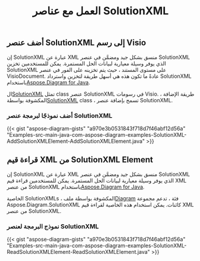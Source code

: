 ﻿---
title: العمل مع عناصر SolutionXML
type: docs
weight: 140
url: /ar/java/working-with-solutionxml-elements/
---
## **أضف عنصر SolutionXML إلى رسم Visio**
 إن SolutionXML عبارة عن XML منسق بشكل جيد ومضمَّن في عنصر SolutionXML الذي يوفر وسيلة معيارية لبيانات الحل المستمرة. يمكن للمستخدمين تخزين SolutionXML على مستوى المستند ، حيث يتم تخزينه على الفور في عنصر VisioDocument. عادةً ما تكون هذه هي أسهل طريقة لتخزين واسترداد SolutionXML باستخدام[Aspose.Diagram for Java](https://products.aspose.com/diagram/java/).

 ال[SolutionXML](https://reference.aspose.com/diagram/java/com.aspose.diagram/SolutionXML) تمثل class عنصر SolutionXML في رسومات Visio. طريقة الإضافة ، المكشوفة بواسطة[SolutionXML](http://www.aspose.com/api/java/diagram/com.aspose.diagram/classes/SolutionXML) class ، تسمح بإضافة عنصر SolutionXML.
### **أضف نموذجًا لبرمجة عنصر SolutionXML**
{{< gist "aspose-diagram-gists" "a970e3b0531843f718d7f46abf12d56a" "Examples-src-main-java-com-aspose-diagram-examples-SolutionXML-AddSolutionXMLElement-AddSolutionXMLElement.java" >}}
## **قراءة قيم XML من SolutionXML Element**
إن SolutionXML عبارة عن XML منسق بشكل جيد ومضمَّن في عنصر SolutionXML الذي يوفر وسيلة معيارية لبيانات الحل المستمرة. يمكن للمستخدمين قراءة قيم XML من عنصر SolutionXML باستخدام[Aspose.Diagram for Java](https://products.aspose.com/diagram/java/).

 الخاصية SolutionXMLs ، المكشوفة بواسطة ملف[Diagram](https://reference.aspose.com/diagram/java/com.aspose.diagram/Diagram) فئة ، تدعم مجموعة Aspose.Diagram.SolutionXML كائنات. يمكن استخدام هذه الخاصية لقراءة قيم XML من عنصر SolutionXML.
### **نموذج البرمجة لعنصر SolutionXML**
{{< gist "aspose-diagram-gists" "a970e3b0531843f718d7f46abf12d56a" "Examples-src-main-java-com-aspose-diagram-examples-SolutionXML-ReadSolutionXMLElement-ReadSolutionXMLElement.java" >}}
